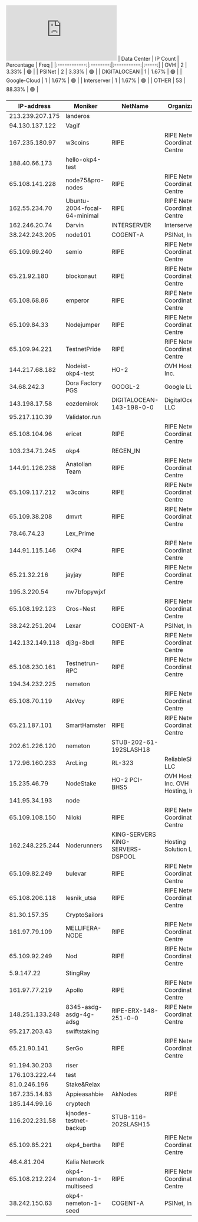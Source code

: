 ![Diagramm](https://github.com/obajay/StateSync-snapshots/blob/main/Projects/OKP4/1/README.md)
| Data Center | IP Count | Percentage | Freq |
|:------------:|:--------:|:-----------:|:-----:|
| OVH | 2 | 3.33% | 🟢 |
| PSINet | 2 | 3.33% | 🟢 |
| DIGITALOCEAN | 1 | 1.67% | 🟢 |
| Google-Cloud | 1 | 1.67% | 🟢 |
| Interserver | 1 | 1.67% | 🟢 |
| OTHER | 53 | 88.33% | 🟢 |

<!-- START_TABLE -->
| IP-address | Moniker | NetName | Organization |
|-------------|-------------|-------------|-------------|
| 213.239.207.175 | landeros |  |  |
| 94.130.137.122 | Vagif |  |  |
| 167.235.180.97 | w3coins | RIPE | RIPE Network Coordination Centre |
| 188.40.66.173 | hello-okp4-test |  |  |
| 65.108.141.228 | node75&pro-nodes | RIPE | RIPE Network Coordination Centre |
| 162.55.234.70 | Ubuntu-2004-focal-64-minimal | RIPE | RIPE Network Coordination Centre |
| 162.246.20.74 | Darvin | INTERSERVER | Interserver, Inc |
| 38.242.243.205 | node101 | COGENT-A | PSINet, Inc. |
| 65.109.69.240 | semio | RIPE | RIPE Network Coordination Centre |
| 65.21.92.180 | blockonaut | RIPE | RIPE Network Coordination Centre |
| 65.108.68.86 | emperor | RIPE | RIPE Network Coordination Centre |
| 65.109.84.33 | Nodejumper | RIPE | RIPE Network Coordination Centre |
| 65.109.94.221 | TestnetPride | RIPE | RIPE Network Coordination Centre |
| 144.217.68.182 | Nodeist-okp4-test | HO-2 | OVH Hosting, Inc. |
| 34.68.242.3 | Dora Factory PGS | GOOGL-2 | Google LLC |
| 143.198.17.58 | eozdemirok | DIGITALOCEAN-143-198-0-0 | DigitalOcean, LLC |
| 95.217.110.39 | Validator.run |  |  |
| 65.108.104.96 | ericet | RIPE | RIPE Network Coordination Centre |
| 103.234.71.245 | okp4 | REGEN_IN |  |
| 144.91.126.238 | Anatolian Team | RIPE | RIPE Network Coordination Centre |
| 65.109.117.212 | w3coins | RIPE | RIPE Network Coordination Centre |
| 65.109.38.208 | dmvrt | RIPE | RIPE Network Coordination Centre |
| 78.46.74.23 | Lex_Prime |  |  |
| 144.91.115.146 | OKP4 | RIPE | RIPE Network Coordination Centre |
| 65.21.32.216 | jayjay | RIPE | RIPE Network Coordination Centre |
| 195.3.220.54 | mv7bfopywjxf |  |  |
| 65.108.192.123 | Cros-Nest | RIPE | RIPE Network Coordination Centre |
| 38.242.251.204 | Lexar | COGENT-A | PSINet, Inc. |
| 142.132.149.118 | dj3g-8bdl | RIPE | RIPE Network Coordination Centre |
| 65.108.230.161 | Testnetrun-RPC | RIPE | RIPE Network Coordination Centre |
| 194.34.232.225 | nemeton |  |  |
| 65.108.70.119 | AlxVoy | RIPE | RIPE Network Coordination Centre |
| 65.21.187.101 | SmartHamster | RIPE | RIPE Network Coordination Centre |
| 202.61.226.120 | nemeton | STUB-202-61-192SLASH18 |  |
| 172.96.160.233 | ArcLing | RL-323 | ReliableSite.Net LLC |
| 15.235.46.79 | NodeStake | HO-2 PCI-BHS5 | OVH Hosting, Inc. OVH Hosting, Inc. |
| 141.95.34.193 | node |  |  |
| 65.109.108.150 | Niloki | RIPE | RIPE Network Coordination Centre |
| 162.248.225.244 | Noderunners | KING-SERVERS KING-SERVERS-DSPOOL | Hosting Solution Ltd. |
| 65.109.82.249 | bulevar | RIPE | RIPE Network Coordination Centre |
| 65.108.206.118 | lesnik_utsa | RIPE | RIPE Network Coordination Centre |
| 81.30.157.35 | CryptoSailors |  |  |
| 161.97.79.109 | MELLIFERA-NODE | RIPE | RIPE Network Coordination Centre |
| 65.109.92.249 | Nod | RIPE | RIPE Network Coordination Centre |
| 5.9.147.22 | StingRay |  |  |
| 161.97.77.219 | Apollo | RIPE | RIPE Network Coordination Centre |
| 148.251.133.248 | 8345-asdg-asdg-4g-adsg | RIPE-ERX-148-251-0-0 | RIPE Network Coordination Centre |
| 95.217.203.43 | swiftstaking |  |  |
| 65.21.90.141 | SerGo | RIPE | RIPE Network Coordination Centre |
| 91.194.30.203 | riser |  |  |
| 176.103.222.44 | test |  |  |
| 81.0.246.196 | Stake&Relax |  |  |
| 167.235.14.83 | Appieasahbie | AkNodes | RIPE | RIPE Network Coordination Centre |
| 185.144.99.16 | cryptech |  |  |
| 116.202.231.58 | kjnodes-testnet-backup | STUB-116-202SLASH15 |  |
| 65.109.85.221 | okp4_bertha | RIPE | RIPE Network Coordination Centre |
| 46.4.81.204 | Kalia Network |  |  |
| 65.108.212.224 | okp4-nemeton-1-multiseed | RIPE | RIPE Network Coordination Centre |
| 38.242.150.63 | okp4-nemeton-1-seed | COGENT-A | PSINet, Inc. |

<!-- END_TABLE -->